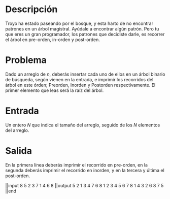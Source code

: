 # Descripción

Troyo ha estado paseando por el bosque, y esta harto de no encontrar patrones en un árbol magistral. Ayúdale a encontrar algún patrón. Pero tu que eres un gran programador, los patrones que decidiste darle, es recorrer el árbol en pre-orden, in-orden y post-orden.

# Problema
Dado un arreglo de $n$, deberás insertar cada uno de ellos en un árbol binario de búsqueda, según vienen en la entrada, e imprimir los recorridos del árbol en este órden; Preorden, Inorden y Postorden respectivamente. El primer elemento que leas será la raíz del árbol.

# Entrada
Un entero $N$ que indica el tamaño del arreglo, seguido de los $N$ elementos del arreglo.

# Salida
En la primera línea deberás imprimir el recorrido en pre-orden, en la segunda deberás imprimir el recorrido en inorden, y en la tercera y última el post-orden.

||input
8
5 2 3 7 1 4 6 8
||output
5 2 1 3 4 7 6 8
1 2 3 4 5 6 7 8
1 4 3 2 6 8 7 5
||end
